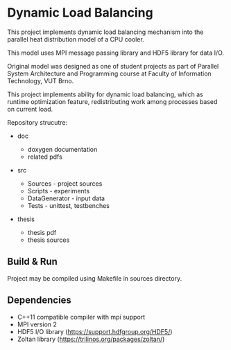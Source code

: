Dynamic Load Balancing
======================

This project implements dynamic load balancing mechanism into
the parallel heat distribution model of a CPU cooler.

This model uses MPI message passing library and HDF5 library for data I/O.

Original model was designed as one of student projects as part of Parallel System Architecture and Programming
course at Faculty of Information Technology, VUT Brno.

This project implements ability for dynamic load balancing, which as runtime optimization
feature, redistributing work among processes based on current load.


Repository strucutre:

 * doc 

 	*	doxygen documentation
 	* 	related pdfs

 * src

 	* 	Sources - project sources
 	*	Scripts - experiments
 	* 	DataGenerator - input data
 	* 	Tests - unittest, testbenches

 * thesis

 	* 	thesis pdf
 	*	thesis sources



Build & Run
-----------

Project may be compiled using Makefile in sources directory.


Dependencies
------------

 * C++11 compatible compiler with mpi support
 * MPI version 2
 * HDF5 I/O library		(https://support.hdfgroup.org/HDF5/)
 * Zoltan library 		(https://trilinos.org/packages/zoltan/)
















